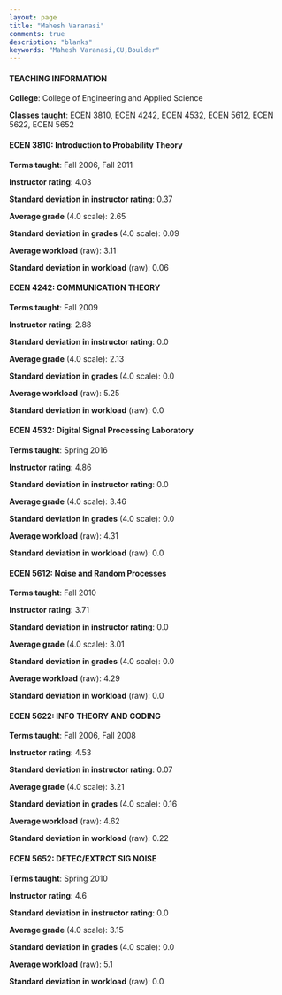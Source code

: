```yaml
---
layout: page
title: "Mahesh Varanasi" 
comments: true
description: "blanks"
keywords: "Mahesh Varanasi,CU,Boulder"
---
```

<head>
<script src="https://ajax.googleapis.com/ajax/libs/jquery/2.1.3/jquery.min.js"></script>
<script src="https://dl.dropboxusercontent.com/s/pc42nxpaw1ea4o9/highcharts.js?dl=0"></script>
<!-- <script src="../assets/js/highcharts.js"></script> -->
<style type="text/css">@font-face {
	font-family: "Bebas Neue";
	src: url(https://www.filehosting.org/file/details/544349/BebasNeue Regular.otf) format("opentype");
	}
	h1.Bebas { 
		font-family: "Bebas Neue", Verdana, Tahoma;
	}
</style>
</head>
	   
#### TEACHING INFORMATION

**College**: College of Engineering and Applied Science

**Classes taught**: ECEN 3810, ECEN 4242, ECEN 4532, ECEN 5612, ECEN 5622, ECEN 5652

#### ECEN 3810: Introduction to Probability Theory

**Terms taught**: Fall 2006, Fall 2011

**Instructor rating**: 4.03

**Standard deviation in instructor rating**: 0.37

**Average grade** (4.0 scale): 2.65

**Standard deviation in grades** (4.0 scale): 0.09

**Average workload** (raw): 3.11

**Standard deviation in workload** (raw): 0.06

#### ECEN 4242: COMMUNICATION THEORY

**Terms taught**: Fall 2009

**Instructor rating**: 2.88

**Standard deviation in instructor rating**: 0.0

**Average grade** (4.0 scale): 2.13

**Standard deviation in grades** (4.0 scale): 0.0

**Average workload** (raw): 5.25

**Standard deviation in workload** (raw): 0.0

#### ECEN 4532: Digital Signal Processing Laboratory

**Terms taught**: Spring 2016

**Instructor rating**: 4.86

**Standard deviation in instructor rating**: 0.0

**Average grade** (4.0 scale): 3.46

**Standard deviation in grades** (4.0 scale): 0.0

**Average workload** (raw): 4.31

**Standard deviation in workload** (raw): 0.0

#### ECEN 5612: Noise and Random Processes

**Terms taught**: Fall 2010

**Instructor rating**: 3.71

**Standard deviation in instructor rating**: 0.0

**Average grade** (4.0 scale): 3.01

**Standard deviation in grades** (4.0 scale): 0.0

**Average workload** (raw): 4.29

**Standard deviation in workload** (raw): 0.0

#### ECEN 5622: INFO THEORY AND CODING

**Terms taught**: Fall 2006, Fall 2008

**Instructor rating**: 4.53

**Standard deviation in instructor rating**: 0.07

**Average grade** (4.0 scale): 3.21

**Standard deviation in grades** (4.0 scale): 0.16

**Average workload** (raw): 4.62

**Standard deviation in workload** (raw): 0.22

#### ECEN 5652: DETEC/EXTRCT SIG NOISE

**Terms taught**: Spring 2010

**Instructor rating**: 4.6

**Standard deviation in instructor rating**: 0.0

**Average grade** (4.0 scale): 3.15

**Standard deviation in grades** (4.0 scale): 0.0

**Average workload** (raw): 5.1

**Standard deviation in workload** (raw): 0.0

